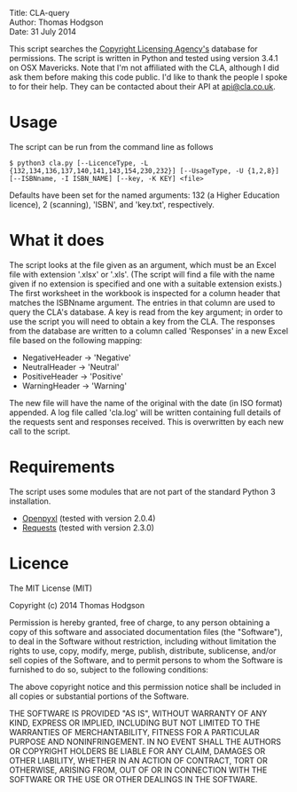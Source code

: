 Title: CLA-query  
Author: Thomas Hodgson  
Date: 31 July 2014  

This script searches the [Copyright Licensing Agency's](http://www.cla.co.uk) database for permissions. The script is written in Python and tested using version 3.4.1 on OSX Mavericks. Note that I'm not affiliated with the CLA, although I did ask them before making this code public. I'd like to thank the people I spoke to for their help. They can be contacted about their API at <api@cla.co.uk>.

# Usage

The script can be run from the command line as follows

```
$ python3 cla.py [--LicenceType, -L {132,134,136,137,140,141,143,154,230,232}] [--UsageType, -U {1,2,8}] [--ISBNname, -I ISBN_NAME] [--key, -K KEY] <file>
```

Defaults have been set for the named arguments: 132 (a Higher Education licence), 2 (scanning), 'ISBN', and 'key.txt', respectively.

# What it does

The script looks at the file given as an argument, which must be an Excel file with extension '.xlsx' or '.xls'. (The script will find a file with the name given if no extension is specified and one with a suitable extension exists.) The first worksheet in the workbook is inspected for a column header that matches the ISBNname argument. The entries in that column are used to query the CLA's database. A key is read from the key argument; in order to use the script you will need to obtain a key from the CLA. The responses from the database are written to a column called 'Responses' in a new Excel file based on the following mapping:

* NegativeHeader -> 'Negative'
* NeutralHeader -> 'Neutral'
* PositiveHeader -> 'Positive'
* WarningHeader -> 'Warning'

The new file will have the name of the original with the date (in ISO format) appended. A log file called 'cla.log' will be written containing full details of the requests sent and responses received. This is overwritten by each new call to the script.

# Requirements

The script uses some modules that are not part of the standard Python 3 installation.

* [Openpyxl](https://pythonhosted.org/openpyxl/) (tested with version 2.0.4)
* [Requests](http://docs.python-requests.org/en/latest/) (tested with version 2.3.0)

# Licence

The MIT License (MIT)

Copyright (c) 2014 Thomas Hodgson

Permission is hereby granted, free of charge, to any person obtaining a copy
of this software and associated documentation files (the "Software"), to deal
in the Software without restriction, including without limitation the rights
to use, copy, modify, merge, publish, distribute, sublicense, and/or sell
copies of the Software, and to permit persons to whom the Software is
furnished to do so, subject to the following conditions:

The above copyright notice and this permission notice shall be included in
all copies or substantial portions of the Software.

THE SOFTWARE IS PROVIDED "AS IS", WITHOUT WARRANTY OF ANY KIND, EXPRESS OR
IMPLIED, INCLUDING BUT NOT LIMITED TO THE WARRANTIES OF MERCHANTABILITY,
FITNESS FOR A PARTICULAR PURPOSE AND NONINFRINGEMENT. IN NO EVENT SHALL THE
AUTHORS OR COPYRIGHT HOLDERS BE LIABLE FOR ANY CLAIM, DAMAGES OR OTHER
LIABILITY, WHETHER IN AN ACTION OF CONTRACT, TORT OR OTHERWISE, ARISING FROM,
OUT OF OR IN CONNECTION WITH THE SOFTWARE OR THE USE OR OTHER DEALINGS IN
THE SOFTWARE.

